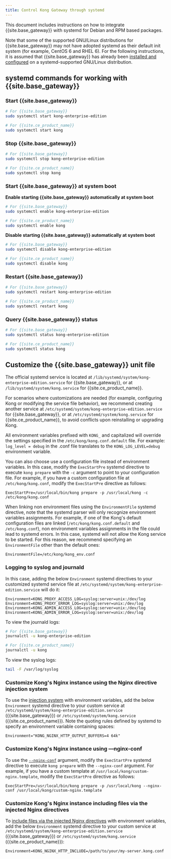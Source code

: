 ```yaml
---
title: Control Kong Gateway through systemd
---
```


This document includes instructions on how to integrate {{site.base_gateway}}
with systemd for Debian and RPM based packages.

Note that some of the supported GNU/Linux distributions for {{site.base_gateway}}
may not have adopted systemd as their default init system
(for example, CentOS 6 and RHEL 6). For the following instructions, it is
assumed that {{site.base_gateway}} has already been
[installed and configured](/gateway/{{page.release}}/install-and-run) on a
systemd-supported GNU/Linux distribution.

## systemd commands for working with {{site.base_gateway}}

### Start {{site.base_gateway}}

```bash
# For {{site.base_gateway}}
sudo systemctl start kong-enterprise-edition

# For {{site.ce_product_name}}
sudo systemctl start kong
```

### Stop {{site.base_gateway}}

```bash
# For {{site.base_gateway}}
sudo systemctl stop kong-enterprise-edition

# For {{site.ce_product_name}}
sudo systemctl stop kong
```

### Start {{site.base_gateway}} at system boot

**Enable starting {{site.base_gateway}} automatically at system boot**

```bash
# For {{site.base_gateway}}
sudo systemctl enable kong-enterprise-edition

# For {{site.ce_product_name}}
sudo systemctl enable kong
```

**Disable starting {{site.base_gateway}} automatically at system boot**

```bash
# For {{site.base_gateway}}
sudo systemctl disable kong-enterprise-edition

# For {{site.ce_product_name}}
sudo systemctl disable kong
```

### Restart {{site.base_gateway}}

```bash
# For {{site.base_gateway}}
sudo systemctl restart kong-enterprise-edition

# For {{site.ce_product_name}}
sudo systemctl restart kong
```

### Query {{site.base_gateway}} status

```bash
# For {{site.base_gateway}}
sudo systemctl status kong-enterprise-edition

# For {{site.ce_product_name}}
sudo systemctl status kong
```

## Customize the {{site.base_gateway}} unit file

The official systemd service is located at `/lib/systemd/system/kong-enterprise-edition.service` for
{{site.base_gateway}}, or at `/lib/systemd/system/kong.service` for {{site.ce_product_name}}.

For scenarios where customizations are needed (for example, configuring Kong
or modifying the service file behavior), we recommend creating another service
at `/etc/systemd/system/kong-enterprise-edition.service` for
{{site.base_gateway}}, or at `/etc/systemd/system/kong.service` for
{{site.ce_product_name}}, to avoid conflicts upon reinstalling or upgrading Kong.

All environment variables prefixed with `KONG_` and capitalized will override the settings specified in the `/etc/kong/kong.conf.default` file. For example: `log_level = debug` in the .conf file translates to the `KONG_LOG_LEVEL=debug` environment variable.

You can also choose use a configuration file instead of environment variables. In this case, modify the `ExecStartPre` systemd directive to execute `kong prepare` with the `-c` argument to point to your configuration file. For example, if you have a custom configuration file at `/etc/kong/kong.conf`, modify the `ExecStartPre` directive as follows:

```
ExecStartPre=/usr/local/bin/kong prepare -p /usr/local/kong -c /etc/kong/kong.conf
```

When linking non environment files using the `EnvironmentFile` systemd directive, note that the systemd parser will only recognize environment variables assignments. For example, if one of the Kong's default configuration files are linked (`/etc/kong/kong.conf.default` and `/etc/kong.conf`), non environment variables assignments in the file could lead to systemd errors. In this case, systemd will not allow the Kong service to be started. For this reason, we recommend specifying an `EnvironmentFile` other than the default ones:

```
EnvironmentFile=/etc/kong/kong_env.conf
```

### Logging to syslog and journald

In this case, adding the below `Environment` systemd directives to your customized systemd service file at `/etc/systemd/system/kong-enterprise-edition.service` will do it:

```
Environment=KONG_PROXY_ACCESS_LOG=syslog:server=unix:/dev/log
Environment=KONG_PROXY_ERROR_LOG=syslog:server=unix:/dev/log
Environment=KONG_ADMIN_ACCESS_LOG=syslog:server=unix:/dev/log
Environment=KONG_ADMIN_ERROR_LOG=syslog:server=unix:/dev/log
```

To view the journald logs:

```bash
# For {{site.base_gateway}}
journalctl -u kong-enterprise-edition

# For {{site.ce_product_name}}
journalctl -u kong
```

To view the syslog logs:

```bash
tail -F /var/log/syslog
```

### Customize Kong's Nginx instance using the Nginx directive injection system

To use the [injection system](/gateway/{{page.release}}/reference/configuration/#injecting-individual-nginx-directives) with environment variables, add the below `Environment` systemd directive to your custom service at `/etc/systemd/system/kong-enterprise-edition.service` ({{site.base_gateway}}) or `/etc/systemd/system/kong.service` ({{site.ce_product_name}}). Note the quoting rules defined by systemd to specify an environment variable containing spaces:

```
Environment="KONG_NGINX_HTTP_OUTPUT_BUFFERS=4 64k"
```

### Customize Kong's Nginx instance using &ndash;&ndash;nginx-conf

To use the [`--nginx-conf`](/gateway/{{page.release}}/reference/configuration/#custom-nginx-templates) argument, modify the `ExecStartPre` systemd directive to execute `kong prepare` with the `--nginx-conf` argument. For example, if you have a custom template at `/usr/local/kong/custom-nginx.template`, modify the `ExecStartPre` directive as follows:

```
ExecStartPre=/usr/local/bin/kong prepare -p /usr/local/kong --nginx-conf /usr/local/kong/custom-nginx.template
```

### Customize Kong's Nginx instance including files via the injected Nginx directives

To [include files via the injected Nginx directives](/gateway/{{page.release}}/reference/configuration/#including-files-via-injected-nginx-directives) with environment variables, add the below `Environment` systemd directive to your custom service at `/etc/systemd/system/kong-enterprise-edition.service` ({{site.base_gateway}}) or `/etc/systemd/system/kong.service` ({{site.ce_product_name}}):

```
Environment=KONG_NGINX_HTTP_INCLUDE=/path/to/your/my-server.kong.conf
```
